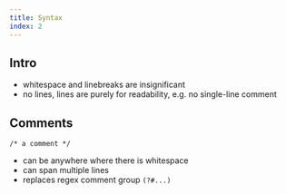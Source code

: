 ```yaml
---
title: Syntax
index: 2
---
```


## Intro

- whitespace and linebreaks are insignificant
- no lines, lines are purely for readability, e.g. no single-line comment



## Comments

```
/* a comment */
```

- can be anywhere where there is whitespace
- can span multiple lines
- replaces regex comment group `(?#...)`
